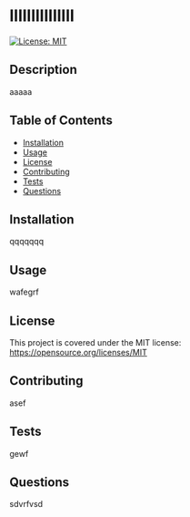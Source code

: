 # lllllllllllllll

[![License: MIT](https://img.shields.io/badge/License-MIT-yellow.svg)](https://opensource.org/licenses/MIT)
## Description
aaaaa

## Table of Contents
- [Installation](#installation)
- [Usage](#usage)
- [License](#license)
- [Contributing](#contributing)
- [Tests](#tests)
- [Questions](#questions)

## Installation
qqqqqqq

## Usage
wafegrf
## License
  This project is covered under the MIT license:
https://opensource.org/licenses/MIT
## Contributing
asef
## Tests
gewf

## Questions

sdvrfvsd

